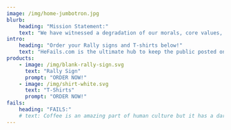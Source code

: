```yaml
---
image: /img/home-jumbotron.jpg
blurb:
    heading: "Mission Statement:"
    text: "We have witnessed a degradation of our morals, core values, human rights, our judicial system, honesty, global respect, respect for our Constitution and Bill of Rights, fairness, protection from foreign governments, relationship with our Allies, and office of Presidency because of our 45th President of the United States, Donald J. Trump. He has failed all of us. We must tell him and the whole world that HE HAS FAILED!"
intro:
    heading: "Order your Rally signs and T-shirts below!"
    text: "HeFails.com is the ultimate hub to keep the public posted on the ongoing trainwreck that is Donald J. Trump and his presidency. HeFails.com hopes you will join us and grow the #HeFails movement with the proliferation of our unique, well-constructed, and affordable ’He Fails’ rally/protest signs and printed graphic t-shirts. Let’s band together and stand against this existential crisis that our nation is facing. Countless members of Congress sit in complicity as the Trump Administration intensifies the conflagration of our divided and propagandized populace."
products:
    - image: /img/blank-rally-sign.svg
      text: "Rally Sign"
      prompt: "ORDER NOW!"
    - image: /img/shirt-white.svg
      text: "T-Shirts"
      prompt: "ORDER NOW!"
fails:
    heading: "FAILS:"
    # text: Coffee is an amazing part of human culture but it has a dark side too – one of colonialism and mindless abuse of natural resources and human lives. We want to turn this around and return the coffee trade to the drink’s exhilarating, empowering and unifying nature.
---
```


